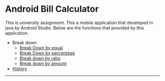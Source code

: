 # Android Bill Calculator
This is university assignment. This a mobile application that developed in java by Android Studio.
Below are the functions that provided by this application.

* Break down
  * [Break Down by equal](#equal)
  * [Break Down by percentage](#percentage)
  * [Break down by ratio](#ratio)
  * [Break down by amount](#amount)
* [History](#history)


<hr>

<div name = "equal">
  
</div>

<div name = "percentage">
  
</div>

<div name = "ratio">

</div>

<div name = "amount">

  
</div>

<div name = "history">
  
</div>

